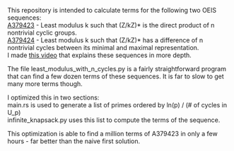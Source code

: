 This repository is intended to calculate terms for the following two OEIS sequences:  
[A379423](https://oeis.org/A379423) - Least modulus k such that (Z/kZ)* is the direct product of n nontrivial cyclic groups.  
[A379424](https://oeis.org/A379424) - Least modulus k such that (Z/kZ)* has a difference of n nontrivial cycles between its minimal and maximal representation.  
I made [this video](https://youtu.be/jCfoeqmQNeQ?si=XQLxhC8ALgTaX2gj) that explains these sequences in more depth.  

The file least_modulus_with_n_cycles.py is a fairly straightforward program that can find a few dozen terms of these sequences. It is far to slow to get many more terms though.

I optimized this in two sections:  
main.rs is used to generate a list of primes ordered by ln(p) / (# of cycles in U_p)  
infinite_knapsack.py uses this list to compute the terms of the sequence.  

This optimization is able to find a million terms of A379423 in only a few hours - far better than the naive first solution.
